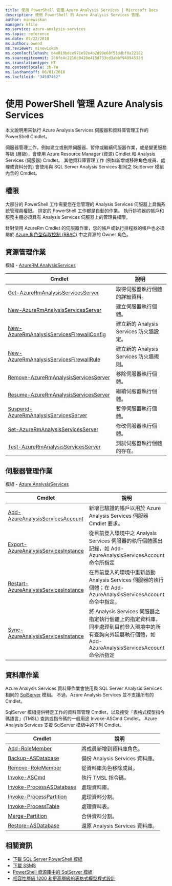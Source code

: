 ```yaml
---
title: 使用 PowerShell 管理 Azure Analysis Services | Microsoft Docs
description: 使用 PowerShell 的 Azure Analysis Services 管理。
author: minewiskan
manager: kfile
ms.service: azure-analysis-services
ms.topic: reference
ms.date: 05/22/2018
ms.author: owend
ms.reviewer: minewiskan
ms.openlocfilehash: b4e819bdce971e92e4b2d99e68f51ddbf8a22182
ms.sourcegitcommit: 266fe4c2216c0420e415d733cd3abbf94994533d
ms.translationtype: HT
ms.contentlocale: zh-TW
ms.lasthandoff: 06/01/2018
ms.locfileid: "34597462"
---
```

# <a name="manage-azure-analysis-services-with-powershell"></a>使用 PowerShell 管理 Azure Analysis Services

本文說明用來執行 Azure Analysis Services 伺服器和資料庫管理工作的 PowerShell Cmdlet。 

伺服器管理工作，例如建立或刪除伺服器、暫停或繼續伺服器作業，或是變更服務等級 (層級)，會使用 Azure Resource Manager (資源) Cmdlet 和 Analysis Services (伺服器) Cmdlet。 其他資料庫管理工作 (例如新增或移除角色成員、處理或資料分割) 會使用與 SQL Server Analysis Services 相同之 SqlServer 模組內含的 Cmdlet。

## <a name="permissions"></a>權限
大部分的 PowerShell 工作需要您在您管理的 Analysis Services 伺服器上具備系統管理員權限。 排定的 PowerShell 工作都是自動的作業。 執行排程器的帳戶和服務主體必須具有 Analysis Services 伺服器上的管理員權限。 

針對使用 AzureRm Cmdlet 的伺服器作業，您的帳戶或執行排程器的帳戶也必須屬於 [Azure 角色型存取控制 (RBAC)](../role-based-access-control/overview.md) 中之資源的 Owner 角色。 

## <a name="resource-management-operations"></a>資源管理作業 
模組 - [AzureRM.AnalysisServices](https://www.powershellgallery.com/packages/AzureRM.AnalysisServices)

|Cmdlet|說明| 
|------------|-----------------| 
|[Get-AzureRmAnalysisServicesServer](/powershell/module/azurerm.analysisservices/get-azurermanalysisservicesserver)|取得伺服器執行個體的詳細資料。|  
|[New-AzureRmAnalysisServicesServer](/powershell/module/azurerm.analysisservices/new-azurermanalysisservicesserver)|建立伺服器執行個體。|   
|[New-AzureRmAnalysisServicesFirewallConfig](/powershell/module/azurerm.analysisservices/new-azurermanalysisservicesfirewallconfig)|建立新的 Analysis Services 防火牆設定。|   
|[New-AzureRmAnalysisServicesFirewallRule](/powershell/module/azurerm.analysisservices/new-azurermanalysisservicesfirewallrule)|建立新的 Analysis Services 防火牆規則。|   
|[Remove-AzureRmAnalysisServicesServer](/powershell/module/azurerm.analysisservices/remove-azurermanalysisservicesserver)|移除伺服器執行個體。|  
|[Resume-AzureRmAnalysisServicesServer](/powershell/module/azurerm.analysisservices/resume-azurermanalysisservicesserver)|繼續伺服器執行個體。|  
|[Suspend-AzureRmAnalysisServicesServer](/powershell/module/azurerm.analysisservices/suspend-azurermanalysisservicesserver)|暫停伺服器執行個體。| 
|[Set-AzureRmAnalysisServicesServer](/powershell/module/azurerm.analysisservices/set-azurermanalysisservicesserver)|修改伺服器執行個體。|   
|[Test-AzureRmAnalysisServicesServer](/powershell/module/azurerm.analysisservices/test-azurermanalysisservicesserver)|測試伺服器執行個體的存在。| 

## <a name="server-management-operations"></a>伺服器管理作業

模組 - [Azure.AnalysisServices](https://www.powershellgallery.com/packages/Azure.AnalysisServices)

|Cmdlet|說明| 
|------------|-----------------| 
|[Add-AzureAnalysisServicesAccount](/powershell/module/azure.analysisservices/add-azureanalysisservicesaccount)|新增已驗證的帳戶以用於 Azure Analysis Services 伺服器 Cmdlet 要求。| 
|[Export-AzureAnalysisServicesInstance]()|從目前登入環境中之 Analysis Services 伺服器的執行個體匯出記錄，如 Add-AzureAnalysisServicesAccount 命令所指定|  
|[Restart-AzureAnalysisServicesInstance](/powershell/module/azurerm.analysisservices/restart-azureanalysisservicesinstance)|在目前登入的環境中重新啟動 Analysis Services 伺服器的執行個體；在 Add-AzureAnalysisServicesAccount 命令中指定。|  
|[Sync-AzureAnalysisServicesInstance](/powershell/module/azurerm.analysisservices/restart-azureanalysisservicesinstance)|將 Analysis Services 伺服器之指定執行個體上的指定資料庫，同步處理到目前登入環境中的所有查詢向外延展執行個體，如 Add-AzureAnalysisServicesAccount 命令所指定|  

## <a name="database-operations"></a>資料庫作業

Azure Analysis Services 資料庫作業會使用與 SQL Server Analysis Services 相同的 [SqlServer](https://www.powershellgallery.com/packages/SqlServer) 模組。 不過，Azure Analysis Services 並不支援所有的 Cmdlet。 

SqlServer 模組提供特定工作的資料庫管理 Cmdlet，以及接受「表格式模型指令碼語言」(TMSL) 查詢或指令碼的一般用途 Invoke-ASCmd Cmdlet。 Azure Analysis Services 支援 SqlServer 模組中的下列 Cmdlet。

  
|Cmdlet|說明|
|------------|-----------------| 
|[Add-RoleMember](https://msdn.microsoft.com/library/hh510167.aspx)|將成員新增到資料庫角色。| 
|[Backup-ASDatabase](https://docs.microsoft.com/sql/analysis-services/powershell/backup-asdatabase-cmdlet)|備份 Analysis Services 資料庫。|  
|[Remove-RoleMember](https://msdn.microsoft.com/library/hh510173.aspx)|從資料庫角色移除成員。|   
|[Invoke-ASCmd](https://msdn.microsoft.com/library/hh479579.aspx)|執行 TMSL 指令碼。|
|[Invoke-ProcessASDatabase](https://msdn.microsoft.com/library/mt651773.aspx)|處理資料庫。|  
|[Invoke-ProcessPartition](https://msdn.microsoft.com/library/hh510164.aspx)|處理資料分割。| 
|[Invoke-ProcessTable](https://msdn.microsoft.com/library/mt651774.aspx)|處理資料表。|  
|[Merge-Partition](https://msdn.microsoft.com/library/hh479576.aspx)|合併資料分割。|  
|[Restore-ASDatabase](https://docs.microsoft.com/sql/analysis-services/powershell/restore-asdatabase-cmdlet)|還原 Analysis Services 資料庫。| 
  

## <a name="related-information"></a>相關資訊

* [下載 SQL Server PowerShell 模組](https://docs.microsoft.com/sql/ssms/download-sql-server-ps-module)   
* [下載 SSMS](https://docs.microsoft.com/sql/ssms/download-sql-server-management-studio-ssms)   
* [PowerShell 資源庫中的 SqlServer 模組](https://www.powershellgallery.com/packages/SqlServer)    
* [相容性層級 1200 和更高層級的表格式模型程式設計](https://msdn.microsoft.com/library/mt712541.aspx)
